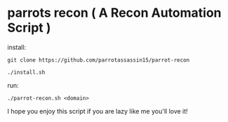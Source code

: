 # parrots recon ( A Recon Automation Script )

install:
```
git clone https://github.com/parrotassassin15/parrot-recon
```

```
./install.sh
```

run: 
```
./parrot-recon.sh <domain>
```


I hope you enjoy this script if you are lazy like me you'll love it!

